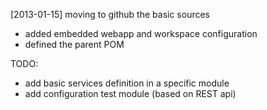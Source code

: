 
[2013-01-15] moving to github the basic sources
- added embedded webapp and workspace configuration
- defined the parent POM

TODO:
* add basic services definition in a specific module
* add configuration test module (based on REST api)